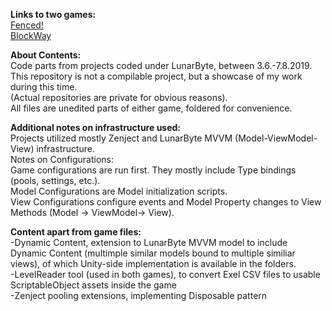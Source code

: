 **Links to two games:**<br/>
[Fenced!]()<br/>
[BlockWay]()<br/>

**About Contents:**<br/>
Code parts from projects coded under LunarByte, between 3.6.-7.8.2019.<br/>
This repository is not a compilable project, but a showcase of my work during this time.<br/>
(Actual repositories are private for obvious reasons).<br/>
All files are unedited parts of either game, foldered for convenience.<br/>

**Additional notes on infrastructure used:**<br/>
Projects utilized mostly Zenject and LunarByte MVVM (Model-ViewModel-View) infrastructure.<br/>
Notes on Configurations:<br/>
Game configurations are run first. They mostly include Type bindings (pools, settings, etc.).<br/>
Model Configurations are Model initialization scripts.<br/>
View Configurations configure events and Model Property changes to View Methods (Model -> ViewModel-> View).<br/>

**Content apart from game files:**<br/>
-Dynamic Content, extension to LunarByte MVVM model to include Dynamic Content (multimple similar models bound to multiple similiar views), of which Unity-side implementation is available in the folders.<br/>
-LevelReader tool (used in both games), to convert Exel CSV files to usable ScriptableObject assets inside the game<br/>
-Zenject pooling extensions, implementing Disposable pattern<br/>

